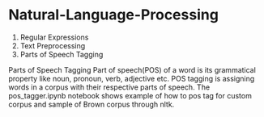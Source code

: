 # Natural-Language-Processing
 
1) Regular Expressions
2) Text Preprocessing
3) Parts of Speech Tagging

Parts of Speech Tagging Part of speech(POS) of a word is its grammatical property like noun, pronoun, verb, adjective etc. POS tagging is assigning words in a corpus with their respective parts of speech. The pos_tagger.ipynb notebook shows example of how to pos tag for custom corpus and sample of Brown corpus through nltk. 


 

